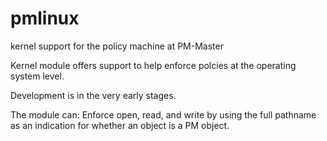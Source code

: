 # pmlinux
kernel support for the policy machine at PM-Master

Kernel module offers support to help enforce polcies at the operating system level.

Development is in the very early stages.

The module can:
  Enforce open, read, and write by using the full pathname as an indication for whether an object is a PM object.
